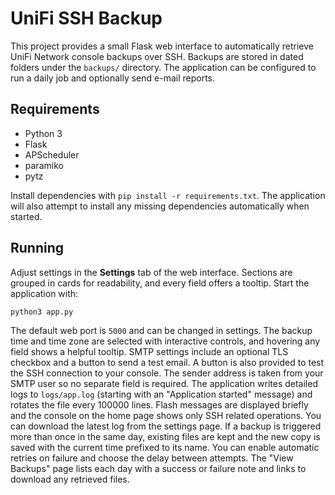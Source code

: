 # UniFi SSH Backup

This project provides a small Flask web interface to automatically retrieve
UniFi Network console backups over SSH. Backups are stored in dated folders
under the `backups/` directory. The application can be configured to run a
daily job and optionally send e-mail reports.

## Requirements

- Python 3
- Flask
- APScheduler
- paramiko
- pytz

Install dependencies with `pip install -r requirements.txt`.
The application will also attempt to install any missing dependencies
automatically when started.

## Running

Adjust settings in the **Settings** tab of the web interface. Sections are grouped
in cards for readability, and every field offers a tooltip. Start the
application with:

```bash
python3 app.py
```

The default web port is `5000` and can be changed in settings. The backup time
and time zone are selected with interactive controls, and hovering any field
shows a helpful tooltip. SMTP settings include an optional TLS checkbox and a
button to send a test email. A button is also provided to test the SSH
connection to your console. The sender address is taken from your SMTP user so
no separate field is required. The application writes detailed logs to
`logs/app.log` (starting with an "Application started" message) and rotates the
file every 100000 lines. Flash messages are displayed briefly and the
console on the home page shows only SSH related operations. You can download the
latest log from the settings page.
If a backup is triggered more than once in the same day, existing files are kept and the new copy is saved with the current time prefixed to its name. You can enable automatic retries on failure and choose the delay between attempts.
The "View Backups" page lists each day with a success or failure note and links
to download any retrieved files.
